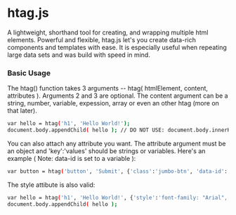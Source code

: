 # htag.js
A lightweight, shorthand tool for creating, and wrapping multiple html elements. Powerful and flexible, htag.js let's you create data-rich components and templates with ease. It is especially useful when repeating large data sets and was build with speed in mind.

### Basic Usage
The htag() function takes 3 arguments -- htag( htmlElement, content, attributes ). Arguments 2 and 3 are optional. The content argument can be a string, number, variable, expession, array or even an other htag (more on that later).
```sh
var hello = htag('h1', 'Hello World!');
document.body.appendChild( hello ); // DO NOT USE: document.body.innerHTML = hello; ALWAYS: appendChild()
```
You can also attach any attribute you want. The attribute argument must be an object and 'key':'values' should be strings or variables. Here's an example ( Note: data-id is set to a variable ):
```sh
var button = htag('button', 'Submit', {'class':'jumbo-btn', 'data-id': productId } ); 
```
The style attibute is also valid:
```sh
var hello = htag('h1', 'Hello World!', {'style':'font-family: "Arial", sans-serif; color:red'} );
document.body.appendChild( hello );
```
